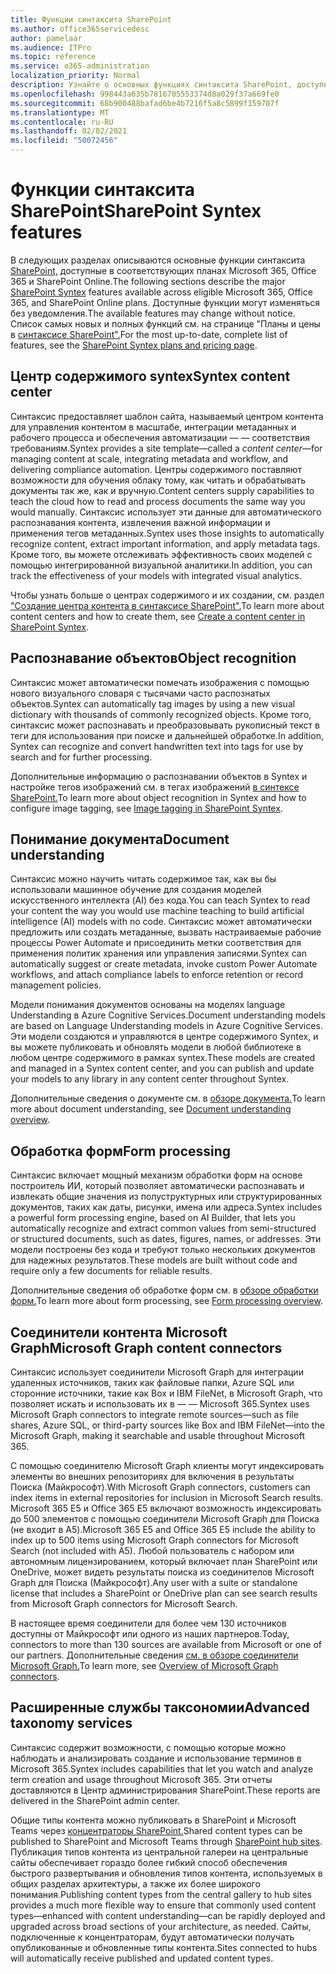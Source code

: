 ```yaml
---
title: Функции синтаксита SharePoint
ms.author: office365servicedesc
author: pamelaar
ms.audience: ITPro
ms.topic: reference
ms.service: o365-administration
localization_priority: Normal
description: Узнайте о основных функциях синтаксита SharePoint, доступных в соответствующих планах Microsoft 365, Office 365 и SharePoint Online.
ms.openlocfilehash: 998443a635b7816705553374d8a029f37a669fe0
ms.sourcegitcommit: 68b900488bafad6be4b7216f5a8c5899f159707f
ms.translationtype: MT
ms.contentlocale: ru-RU
ms.lasthandoff: 02/02/2021
ms.locfileid: "50072456"
---
```

# <a name="sharepoint-syntex-features"></a><span data-ttu-id="b2fb2-103">Функции синтаксита SharePoint</span><span class="sxs-lookup"><span data-stu-id="b2fb2-103">SharePoint Syntex features</span></span> 

<span data-ttu-id="b2fb2-104">В следующих разделах описываются основные функции синтаксита [SharePoint,](sharepoint-syntex-service-description.md) доступные в соответствующих планах Microsoft 365, Office 365 и SharePoint Online.</span><span class="sxs-lookup"><span data-stu-id="b2fb2-104">The following sections describe the major [SharePoint Syntex](sharepoint-syntex-service-description.md) features available across eligible Microsoft 365, Office 365, and SharePoint Online plans.</span></span> <span data-ttu-id="b2fb2-105">Доступные функции могут изменяться без уведомления.</span><span class="sxs-lookup"><span data-stu-id="b2fb2-105">The available features may change without notice.</span></span> <span data-ttu-id="b2fb2-106">Список самых новых и полных функций см. на странице "Планы и цены в [синтаксисе SharePoint".](https://www.microsoft.com/microsoft-365/enterprise/sharepoint-syntex)</span><span class="sxs-lookup"><span data-stu-id="b2fb2-106">For the most up-to-date, complete list of features, see the [SharePoint Syntex plans and pricing page](https://www.microsoft.com/microsoft-365/enterprise/sharepoint-syntex).</span></span>

## <a name="syntex-content-center"></a><span data-ttu-id="b2fb2-107">Центр содержимого syntex</span><span class="sxs-lookup"><span data-stu-id="b2fb2-107">Syntex content center</span></span>

<span data-ttu-id="b2fb2-108">Синтаксис предоставляет шаблон сайта, называемый центром контента для управления контентом в масштабе, интеграции метаданных и рабочего процесса и обеспечения автоматизации &mdash;  &mdash; соответствия требованиям.</span><span class="sxs-lookup"><span data-stu-id="b2fb2-108">Syntex provides a site template&mdash;called a *content center*&mdash;for managing content at scale, integrating metadata and workflow, and delivering compliance automation.</span></span> <span data-ttu-id="b2fb2-109">Центры содержимого поставляют возможности для обучения облаку тому, как читать и обрабатывать документы так же, как и вручную.</span><span class="sxs-lookup"><span data-stu-id="b2fb2-109">Content centers supply capabilities to teach the cloud how to read and process documents the same way you would manually.</span></span> <span data-ttu-id="b2fb2-110">Синтаксис использует эти данные для автоматического распознавания контента, извлечения важной информации и применения тегов метаданных.</span><span class="sxs-lookup"><span data-stu-id="b2fb2-110">Syntex uses those insights to automatically recognize content, extract important information, and apply metadata tags.</span></span> <span data-ttu-id="b2fb2-111">Кроме того, вы можете отслеживать эффективность своих моделей с помощью интегрированной визуальной аналитики.</span><span class="sxs-lookup"><span data-stu-id="b2fb2-111">In addition, you can track the effectiveness of your models with integrated visual analytics.</span></span>

<span data-ttu-id="b2fb2-112">Чтобы узнать больше о центрах содержимого и их создании, см. раздел ["Создание центра контента в синтаксисе SharePoint".](/microsoft-365/contentunderstanding/create-a-content-center)</span><span class="sxs-lookup"><span data-stu-id="b2fb2-112">To learn more about content centers and how to create them, see [Create a content center in SharePoint Syntex](/microsoft-365/contentunderstanding/create-a-content-center).</span></span>

## <a name="object-recognition"></a><span data-ttu-id="b2fb2-113">Распознавание объектов</span><span class="sxs-lookup"><span data-stu-id="b2fb2-113">Object recognition</span></span>

<span data-ttu-id="b2fb2-114">Синтаксис может автоматически помечать изображения с помощью нового визуального словаря с тысячами часто распознатых объектов.</span><span class="sxs-lookup"><span data-stu-id="b2fb2-114">Syntex can automatically tag images by using a new visual dictionary with thousands of commonly recognized objects.</span></span> <span data-ttu-id="b2fb2-115">Кроме того, синтаксис может распознавать и преобразовывать рукописный текст в теги для использования при поиске и дальнейшей обработке.</span><span class="sxs-lookup"><span data-stu-id="b2fb2-115">In addition, Syntex can recognize and convert handwritten text into tags for use by search and for further processing.</span></span>

<span data-ttu-id="b2fb2-116">Дополнительные информацию о распознавании объектов в Syntex и настройке тегов изображений см. в тегах изображений [в синтексе SharePoint.](/microsoft-365/contentunderstanding/image-tagging)</span><span class="sxs-lookup"><span data-stu-id="b2fb2-116">To learn more about object recognition in Syntex and how to configure image tagging, see [Image tagging in SharePoint Syntex](/microsoft-365/contentunderstanding/image-tagging).</span></span>

## <a name="document-understanding"></a><span data-ttu-id="b2fb2-117">Понимание документа</span><span class="sxs-lookup"><span data-stu-id="b2fb2-117">Document understanding</span></span>

<span data-ttu-id="b2fb2-118">Синтаксис можно научить читать содержимое так, как вы бы использовали машинное обучение для создания моделей искусственного интеллекта (AI) без кода.</span><span class="sxs-lookup"><span data-stu-id="b2fb2-118">You can teach Syntex to read your content the way you would use machine teaching to build artificial intelligence (AI) models with no code.</span></span> <span data-ttu-id="b2fb2-119">Синтаксис может автоматически предложить или создать метаданные, вызвать настраиваемые рабочие процессы Power Automate и присоединить метки соответствия для применения политик хранения или управления записями.</span><span class="sxs-lookup"><span data-stu-id="b2fb2-119">Syntex can automatically suggest or create metadata, invoke custom Power Automate workflows, and attach compliance labels to enforce retention or record management policies.</span></span>

<span data-ttu-id="b2fb2-120">Модели понимания документов основаны на моделях language Understanding в Azure Cognitive Services.</span><span class="sxs-lookup"><span data-stu-id="b2fb2-120">Document understanding models are based on Language Understanding models in Azure Cognitive Services.</span></span> <span data-ttu-id="b2fb2-121">Эти модели создаются и управляются в центре содержимого Syntex, и вы можете публиковать и обновлять модели в любой библиотеке в любом центре содержимого в рамках syntex.</span><span class="sxs-lookup"><span data-stu-id="b2fb2-121">These models are created and managed in a Syntex content center, and you can publish and update your models to any library in any content center throughout Syntex.</span></span>

<span data-ttu-id="b2fb2-122">Дополнительные сведения о документе см. в [обзоре документа.](/microsoft-365/contentunderstanding/document-understanding-overview)</span><span class="sxs-lookup"><span data-stu-id="b2fb2-122">To learn more about document understanding, see [Document understanding overview](/microsoft-365/contentunderstanding/document-understanding-overview).</span></span>

## <a name="form-processing"></a><span data-ttu-id="b2fb2-123">Обработка форм</span><span class="sxs-lookup"><span data-stu-id="b2fb2-123">Form processing</span></span>

<span data-ttu-id="b2fb2-124">Синтаксис включает мощный механизм обработки форм на основе построитель ИИ, который позволяет автоматически распознавать и извлекать общие значения из полуструктурных или структурированных документов, таких как даты, рисунки, имена или адреса.</span><span class="sxs-lookup"><span data-stu-id="b2fb2-124">Syntex includes a powerful form processing engine, based on AI Builder, that lets you automatically recognize and extract common values from semi-structured or structured documents, such as dates, figures, names, or addresses.</span></span> <span data-ttu-id="b2fb2-125">Эти модели построены без кода и требуют только нескольких документов для надежных результатов.</span><span class="sxs-lookup"><span data-stu-id="b2fb2-125">These models are built without code and require only a few documents for reliable results.</span></span>

<span data-ttu-id="b2fb2-126">Дополнительные сведения об обработке форм см. в [обзоре обработки форм.](/microsoft-365/contentunderstanding/form-processing-overview)</span><span class="sxs-lookup"><span data-stu-id="b2fb2-126">To learn more about form processing, see [Form processing overview](/microsoft-365/contentunderstanding/form-processing-overview).</span></span>

## <a name="microsoft-graph-content-connectors"></a><span data-ttu-id="b2fb2-127">Соединители контента Microsoft Graph</span><span class="sxs-lookup"><span data-stu-id="b2fb2-127">Microsoft Graph content connectors</span></span>

<span data-ttu-id="b2fb2-128">Синтаксис использует соединители Microsoft Graph для интеграции удаленных источников, таких как файловые папки, Azure SQL или сторонние источники, такие как Box и IBM FileNet, в Microsoft Graph, что позволяет искать и использовать их в &mdash; &mdash; Microsoft 365.</span><span class="sxs-lookup"><span data-stu-id="b2fb2-128">Syntex uses Microsoft Graph connectors to integrate remote sources&mdash;such as file shares, Azure SQL, or third-party sources like Box and IBM FileNet&mdash;into the Microsoft Graph, making it searchable and usable throughout Microsoft 365.</span></span>

<span data-ttu-id="b2fb2-129">С помощью соединителю Microsoft Graph клиенты могут индексировать элементы во внешних репозиториях для включения в результаты Поиска (Майкрософт).</span><span class="sxs-lookup"><span data-stu-id="b2fb2-129">With Microsoft Graph connectors, customers can index items in external repositories for inclusion in Microsoft Search results.</span></span> <span data-ttu-id="b2fb2-130">Microsoft 365 E5 и Office 365 E5 включают возможность индексировать до 500 элементов с помощью соединители Microsoft Graph для Поиска (не входит в A5).</span><span class="sxs-lookup"><span data-stu-id="b2fb2-130">Microsoft 365 E5 and Office 365 E5 include the ability to index up to 500 items using Microsoft Graph connectors for Microsoft Search (not included with A5).</span></span> <span data-ttu-id="b2fb2-131">Любой пользователь с набором или автономным лицензированием, который включает план SharePoint или OneDrive, может видеть результаты поиска из соединителов Microsoft Graph для Поиска (Майкрософт).</span><span class="sxs-lookup"><span data-stu-id="b2fb2-131">Any user with a suite or standalone license that includes a SharePoint or OneDrive plan can see search results from Microsoft Graph connectors for Microsoft Search.</span></span>

<span data-ttu-id="b2fb2-132">В настоящее время соединители для более чем 130 источников доступны от Майкрософт или одного из наших партнеров.</span><span class="sxs-lookup"><span data-stu-id="b2fb2-132">Today, connectors to more than 130 sources are available from Microsoft or one of our partners.</span></span> <span data-ttu-id="b2fb2-133">Дополнительные сведения [см. в обзоре соединители Microsoft Graph.](https://aka.ms/iwantconnectors)</span><span class="sxs-lookup"><span data-stu-id="b2fb2-133">To learn more, see [Overview of Microsoft Graph connectors](https://aka.ms/iwantconnectors).</span></span>

## <a name="advanced-taxonomy-services"></a><span data-ttu-id="b2fb2-134">Расширенные службы таксономии</span><span class="sxs-lookup"><span data-stu-id="b2fb2-134">Advanced taxonomy services</span></span>

<span data-ttu-id="b2fb2-135">Синтаксис содержит возможности, с помощью которые можно наблюдать и анализировать создание и использование терминов в Microsoft 365.</span><span class="sxs-lookup"><span data-stu-id="b2fb2-135">Syntex includes capabilities that let you watch and analyze term creation and usage throughout Microsoft 365.</span></span> <span data-ttu-id="b2fb2-136">Эти отчеты доставляются в Центр администрирования SharePoint.</span><span class="sxs-lookup"><span data-stu-id="b2fb2-136">These reports are delivered in the SharePoint admin center.</span></span>

<span data-ttu-id="b2fb2-137">Общие типы контента можно публиковать в SharePoint и Microsoft Teams через [концентраторы SharePoint.](/sharepoint/dev/features/hub-site/hub-site-overview)</span><span class="sxs-lookup"><span data-stu-id="b2fb2-137">Shared content types can be published to SharePoint and Microsoft Teams through [SharePoint hub sites](/sharepoint/dev/features/hub-site/hub-site-overview).</span></span> <span data-ttu-id="b2fb2-138">Публикация типов контента из центральной галереи на центральные сайты обеспечивает гораздо более гибкий способ обеспечения быстрого развертывания и обновления типов контента, используемых в общих разделах архитектуры, а также их более широкого понимания.</span><span class="sxs-lookup"><span data-stu-id="b2fb2-138">Publishing content types from the central gallery to hub sites provides a much more flexible way to ensure that commonly used content types—enhanced with content understanding—can be rapidly deployed and upgraded across broad sections of your architecture, as needed.</span></span> <span data-ttu-id="b2fb2-139">Сайты, подключенные к концентраторам, будут автоматически получать опубликованные и обновленные типы контента.</span><span class="sxs-lookup"><span data-stu-id="b2fb2-139">Sites connected to hubs will automatically receive published and updated content types.</span></span>
